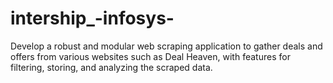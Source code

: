 # intership_-infosys-
Develop a robust and modular web scraping application to gather deals and offers from various websites such as Deal Heaven, with features for filtering, storing, and analyzing the scraped data.

